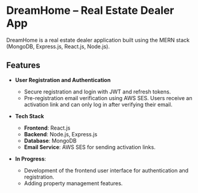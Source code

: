 # DreamHome – Real Estate Dealer App  

DreamHome is a real estate dealer application built using the MERN stack (MongoDB, Express.js, React.js, Node.js).

## **Features**
- **User Registration and Authentication**
  - Secure registration and login with JWT and refresh tokens.
  - Pre-registration email verification using AWS SES. Users receive an activation link and can only log in after verifying their email.

- **Tech Stack**
  - **Frontend**: React.js  
  - **Backend**: Node.js, Express.js  
  - **Database**: MongoDB  
  - **Email Service**: AWS SES for sending activation links.

- **In Progress**:
  - Development of the frontend user interface for authentication and registration.
  - Adding property management features.
